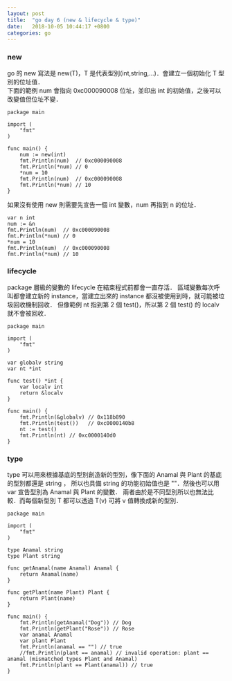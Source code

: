 ```yaml
---
layout: post
title:  "go day 6 (new & lifecycle & type)"
date:   2018-10-05 10:44:17 +0800
categories: go
---
```


### new
go 的 new 寫法是 new(T)，T 是代表型別(int,string,...)．會建立一個初始化 T 型別的位址值．  
下面的範例 num 會指向 0xc000090008 位址，並印出 int 的初始值，之後可以改變值但位址不變．
```
package main

import (
	"fmt"
)

func main() {
	num := new(int)
	fmt.Println(num)  // 0xc000090008
	fmt.Println(*num) // 0
	*num = 10
	fmt.Println(num)  // 0xc000090008
	fmt.Println(*num) // 10
}

```
如果沒有使用 new 則需要先宣告一個 int 變數，num 再指到 n 的位址．

```
var n int
num := &n
fmt.Println(num)  // 0xc000090008
fmt.Println(*num) // 0
*num = 10
fmt.Println(num)  // 0xc000090008
fmt.Println(*num) // 10
```
### lifecycle
package 層級的變數的 lifecycle 在結束程式前都會一直存活．
區域變數每次呼叫都會建立新的 instance，當建立出來的 instance 都沒被使用到時，就可能被垃圾回收機制回收．
但像範例 nt 指到第 2 個 test()，所以第 2 個 test() 的 localv 就不會被回收．

```
package main

import (
	"fmt"
)

var globalv string
var nt *int

func test() *int {
	var localv int
	return &localv
}

func main() {
	fmt.Println(&globalv) // 0x118b890
	fmt.Println(test())   // 0xc0000140b8
	nt := test()
	fmt.Println(nt) // 0xc0000140d0
}

```

### type
type 可以用來根據基底的型別創造新的型別，像下面的 Anamal 與 Plant 的基底的型別都還是 string ，
所以也具備 string 的功能初始值也是 ""．然後也可以用 var 宣告型別為 Anamal 與 Plant 的變數．
兩者由於是不同型別所以也無法比較．而每個新型別 T 都可以透過 T(v) 可將 v 值轉換成新的型別．

```
package main

import (
	"fmt"
)

type Anamal string
type Plant string

func getAnamal(name Anamal) Anamal {
	return Anamal(name)
}

func getPlant(name Plant) Plant {
	return Plant(name)
}

func main() {
	fmt.Println(getAnamal("Dog")) // Dog
	fmt.Println(getPlant("Rose")) // Rose
	var anamal Anamal
	var plant Plant
	fmt.Println(anamal == "") // true
	//fmt.Println(plant == anamal) // invalid operation: plant == anamal (mismatched types Plant and Anamal)
	fmt.Println(plant == Plant(anamal)) // true
}

```



